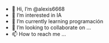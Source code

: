 - 👋 Hi, I’m @alexis6668
- 👀 I’m interested in IA
- 🌱 I’m currently learning programación
- 💞️ I’m looking to collaborate on ...
- 📫 How to reach me ...

<!---
alexis6668/alexis6668 is a ✨ special ✨ repository because its `README.md` (this file) appears on your GitHub profile.
You can click the Preview link to take a look at your changes.
--->
